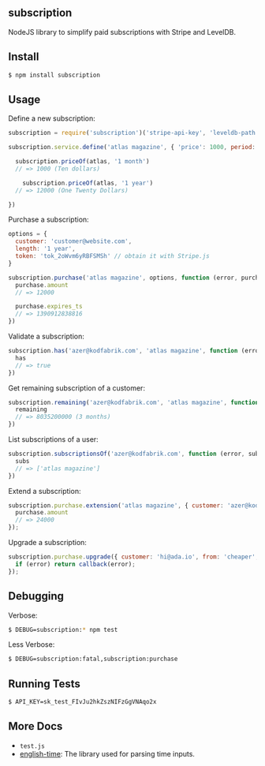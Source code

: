 ## subscription

NodeJS library to simplify paid subscriptions with Stripe and LevelDB.

## Install

```bash
$ npm install subscription
```

## Usage

Define a new subscription:

```js
subscription = require('subscription')('stripe-api-key', 'leveldb-path')

subscription.service.define('atlas magazine', { 'price': 1000, period: '1 month', currency: 'usd' }, function (error, atlas) {

  subscription.priceOf(atlas, '1 month')
  // => 1000 (Ten dollars)

    subscription.priceOf(atlas, '1 year')
  // => 12000 (One Twenty Dollars)

})
```

Purchase a subscription:

```js
options = {
  customer: 'customer@website.com',
  length: '1 year',
  token: 'tok_2oWvm6yRBFSMSh' // obtain it with Stripe.js
}

subscription.purchase('atlas magazine', options, function (error, purchase) {
  purchase.amount
  // => 12000

  purchase.expires_ts
  // => 1390912838816
})
```

Validate a subscription:

```js
subscription.has('azer@kodfabrik.com', 'atlas magazine', function (error, has) {
  has
  // => true
})
```

Get remaining subscription of a customer:

```js
subscription.remaining('azer@kodfabrik.com', 'atlas magazine', function (error, remaining) {
  remaining
  // => 8035200000 (3 months)
})
```

List subscriptions of a user:

```js
subscription.subscriptionsOf('azer@kodfabrik.com', function (error, subs) {
  subs
  // => ['atlas magazine']
})
```

Extend a subscription:

```js
subscription.purchase.extension('atlas magazine', { customer: 'azer@kodfabrik.com', length: '2 years', token: token }, function (error, purchase) {
  purchase.amount
  // => 24000
});
```

Upgrade a subscription:

```js
subscription.purchase.upgrade({ customer: 'hi@ada.io', from: 'cheaper', to: 'more expensive service', token: token }, function (error, purchase) {
  if (error) return callback(error);
});
```

## Debugging

Verbose:

```bash
$ DEBUG=subscription:* npm test
```

Less Verbose:

```bash
$ DEBUG=subscription:fatal,subscription:purchase
```

## Running Tests

```bash
$ API_KEY=sk_test_FIvJu2hkZszNIFzGgVNAqo2x
```

## More Docs

* `test.js`
* [english-time](http://github.com/azer/english-time): The library used for parsing time inputs.
